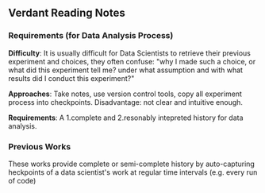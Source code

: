 ## Verdant Reading Notes

### Requirements (for Data Analysis Process)

__Difficulty__: It is usually difficult for Data Scientists to retrieve their previous experiment and choices, they often confuse: "why I made such a choice, or what did this experiment tell me? under what assumption and with what results did I conduct this experiment?"

__Approaches__: Take notes, use version control tools, copy all experiment process into checkpoints. Disadvantage: not clear and intuitive enough.

__Requirements__: A 1.complete and 2.resonably intepreted history for data analysis.

### Previous Works

These works provide complete or semi-complete history by auto-capturing heckpoints of a data scientist's work at regular time intervals (e.g. every run of code)

